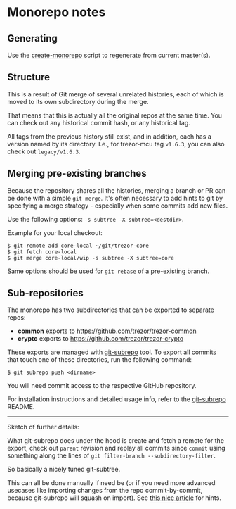 Monorepo notes
==============


Generating
----------

Use the [create-monorepo] script to regenerate from current master(s).

[create-monorepo]: create-monorepo.py


Structure
---------

This is a result of Git merge of several unrelated histories, each of which is
moved to its own subdirectory during the merge.

That means that this is actually all the original repos at the same time. You can
check out any historical commit hash, or any historical tag.

All tags from the previous history still exist, and in addition, each has a version
named by its directory. I.e., for trezor-mcu tag `v1.6.3`, you can also check out
`legacy/v1.6.3`.


Merging pre-existing branches
-----------------------------

Because the repository shares all the histories, merging a branch or PR can be done
with a simple `git merge`. It's often necessary to add hints to git by specifying a merge strategy - especially when some commits add new files.

Use the following options: `-s subtree -X subtree=<destdir>`.

Example for your local checkout:

    $ git remote add core-local ~/git/trezor-core
    $ git fetch core-local
    $ git merge core-local/wip -s subtree -X subtree=core

Same options should be used for `git rebase` of a pre-existing branch.


Sub-repositories
----------------

The monorepo has two subdirectories that can be exported to separate repos:

* **common** exports to https://github.com/trezor/trezor-common
* **crypto** exports to https://github.com/trezor/trezor-crypto

These exports are managed with [git-subrepo] tool. To export all commits that touch
one of these directories, run the following command:

    $ git subrepo push <dirname>

You will need commit access to the respective GitHub repository.

For installation instructions and detailed usage info, refer to the [git-subrepo] README.

[git-subrepo]: https://github.com/ingydotnet/git-subrepo

---

Sketch of further details:

What git-subrepo does under the hood is create and fetch a remote for the export,
check out `parent` revision and replay all commits since `commit` using
something along the lines of `git filter-branch --subdirectory-filter`.

So basically a nicely tuned git-subtree.

This can all be done manually if need be (or if you need more advanced usecases like
importing changes from the repo commit-by-commit, because git-subrepo will squash
on import). See [this nice article](https://medium.com/@porteneuve/mastering-git-subtrees-943d29a798ec)
for hints.
